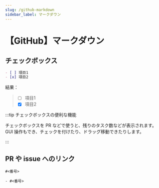 ```yaml
---
slug: /github-markdown
sidebar_label: マークダウン
---
```


# 【GitHub】マークダウン

## チェックボックス

```markdown
- [ ] 項目1
- [x] 項目2
```

結果：

> - [ ] 項目1
> - [x] 項目2

:::tip チェックボックスの便利な機能

チェックボックスを PR などで使うと、残りのタスク数などが表示されます。GUI 操作もでき、チェックを付けたり、ドラッグ移動できたりします。

:::

## PR や issue へのリンク

```text title="リンクのみが表示される書き方"
#<番号>
```

```text title="リンクとそのタイトルも合わせて表示される書き方"
- #<番号>
```
